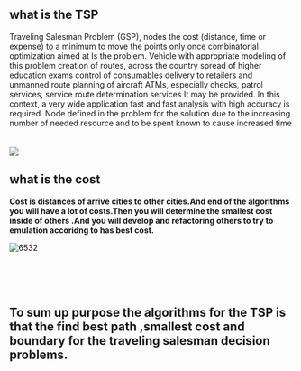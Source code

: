 

## what is the TSP
Traveling Salesman Problem (GSP), nodes
the cost (distance, time or
expense) to a minimum
to move the points only once
combinatorial optimization aimed at
Is the problem.
Vehicle with appropriate modeling of this problem
creation of routes, across the country
spread of higher education exams
control of consumables
delivery to retailers and unmanned
route planning of aircraft
ATMs, especially
checks, patrol services, service
route determination services
It may be provided.
In this context, a very wide application
fast and fast
analysis with high accuracy
is required. Node defined in the problem
for the solution due to the increasing number of
needed resource and to be spent
known to cause increased time
<br>
<br>
<br>
<img src="https://i.ytimg.com/vi/efTyb82GEDw/maxresdefault.jpg" style="width=100%"/>
<br>
## what is the cost
<b>
 Cost is distances of arrive cities to other cities.And end of the algorithms you will have a lot of costs.Then you will determine the smallest cost inside of others .And you will develop and refactoring others to try to emulation accoridng to has best cost. 
 </b>
 
 ![6532](https://user-images.githubusercontent.com/51750773/91050613-93712400-e627-11ea-8b19-fae84746b57b.png)

 <br>
  <br>
   <br>
   
## To sum up purpose the algorithms for the TSP is that the find best path ,smallest cost and boundary for the traveling salesman decision problems.

